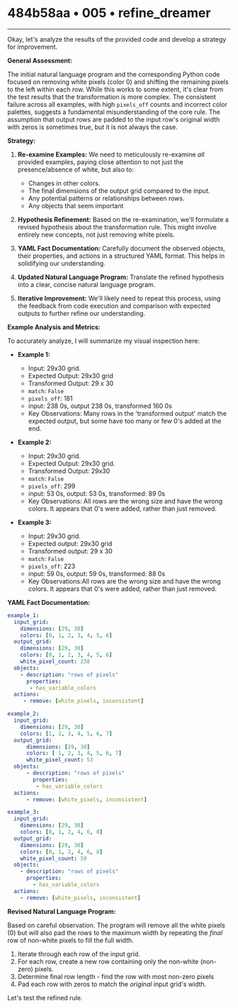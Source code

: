 # 484b58aa • 005 • refine_dreamer

---
Okay, let's analyze the results of the provided code and develop a strategy for improvement.

**General Assessment:**

The initial natural language program and the corresponding Python code focused on removing white pixels (color 0) and shifting the remaining pixels to the left within each row. While this works to some extent, it's clear from the test results that the transformation is more complex. The consistent failure across all examples, with high `pixels_off` counts and incorrect color palettes, suggests a fundamental misunderstanding of the core rule. The assumption that output rows are padded to the input row's original width with zeros is sometimes true, but it is not always the case.

**Strategy:**

1.  **Re-examine Examples:** We need to meticulously re-examine *all* provided examples, paying close attention to not just the presence/absence of white, but also to:
    *   Changes in other colors.
    *   The final dimensions of the output grid compared to the input.
    *   Any potential patterns or relationships between rows.
    *   Any objects that seem important

2.  **Hypothesis Refinement:** Based on the re-examination, we'll formulate a revised hypothesis about the transformation rule. This might involve entirely new concepts, not just removing white pixels.

3.  **YAML Fact Documentation:** Carefully document the observed objects, their properties, and actions in a structured YAML format. This helps in solidifying our understanding.

4.  **Updated Natural Language Program:** Translate the refined hypothesis into a clear, concise natural language program.

5.  **Iterative Improvement:** We'll likely need to repeat this process, using the feedback from code execution and comparison with expected outputs to further refine our understanding.

**Example Analysis and Metrics:**

To accurately analyze, I will summarize my visual inspection here:

*   **Example 1:**
    *   Input: 29x30 grid.
    *   Expected Output: 29x30 grid
    *   Transformed Output: 29 x 30
    *   `match`: `False`
    *   `pixels_off`: 181
    * input: 238 0s, output 238 0s, transformed 160 0s
    *   Key Observations: Many rows in the 'transformed output' match the expected output, but some have too many or few 0's added at the end.

*   **Example 2:**
    *   Input: 29x30 grid.
    *   Expected Output: 29x30 grid.
    *   Transformed Output: 29x30
    *   `match`: `False`
    *   `pixels_off`: 299
    *   input: 53 0s, output: 53 0s, transformed: 89 0s
    *   Key Observations: All rows are the wrong size and have the wrong colors. It appears that 0's were added, rather than just removed.

*   **Example 3:**
    *   Input: 29x30 grid.
    *   Expected output: 29x30 grid
    *    Transformed output: 29 x 30
    *   `match`: `False`
    *   `pixels_off`: 223
    *    input: 59 0s, output: 59 0s, transformed: 88 0s
    *   Key Observations:All rows are the wrong size and have the wrong colors. It appears that 0's were added, rather than just removed.

**YAML Fact Documentation:**

```yaml
example_1:
  input_grid:
    dimensions: [29, 30]
    colors: [0, 1, 2, 3, 4, 5, 6]
  output_grid:
    dimensions: [29, 30]
    colors: [0, 1, 2, 3, 4, 5, 6]
    white_pixel_count: 238
  objects:
    - description: "rows of pixels"
      properties:
       - has_variable_colors
  actions:
     - remove: [white_pixels, inconsistent]

example_2:
  input_grid:
    dimensions: [29, 30]
    colors: [1, 2, 3, 4, 5, 6, 7]
  output_grid:
      dimensions: [29, 30]
      colors: [ 1, 2, 3, 4, 5, 6, 7]
      white_pixel_count: 53
  objects:
      - description: "rows of pixels"
        properties:
         - has_variable_colors
  actions:
      - remove: [white_pixels, inconsistent]

example_3:
  input_grid:
    dimensions: [29, 30]
    colors: [0, 1, 2, 4, 6, 8]
  output_grid:
    dimensions: [29, 30]
    colors: [0, 1, 2, 4, 6, 8]
    white_pixel_count: 59
  objects:
    - description: "rows of pixels"
      properties:
        - has_variable_colors
  actions:
    - remove: [white_pixels, inconsistent]
```

**Revised Natural Language Program:**

Based on careful observation. The program will remove all the white pixels (0) but will also pad the rows to the maximum width by repeating the *final* row of non-white pixels to fill the full width.

1.  Iterate through each row of the input grid.
2.  For each row, create a new row containing only the non-white (non-zero) pixels.
3. Determine final row length - find the row with most non-zero pixels
4.  Pad each row with zeros to match the *original* input grid's width.

Let's test the refined rule.

